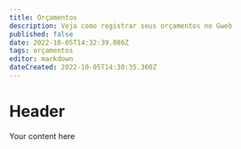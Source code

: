 ```yaml
---
title: Orçamentos
description: Veja como registrar seus orçamentos no Gweb
published: false
date: 2022-10-05T14:32:39.086Z
tags: orçamentos
editor: markdown
dateCreated: 2022-10-05T14:30:35.360Z
---
```


# Header
Your content here